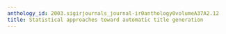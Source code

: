 ```yaml
---
anthology_id: 2003.sigirjournals_journal-ir0anthology0volumeA37A2.12
title: Statistical approaches toward automatic title generation
---
```

